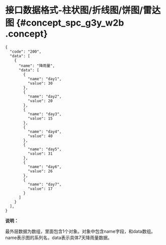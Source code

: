# 接口数据格式-柱状图/折线图/饼图/雷达图 {#concept_spc_g3y_w2b .concept}

```
{
  "code": "200",
  "data": [
    {
      "name": "降雨量",
      "data": [
        {
          "name": "day1",
          "value": 30
        },
        {
          "name": "day2",
          "value": 20
        },
        {
          "name": "day3",
          "value": 15
        },
        {
          "name": "day4",
          "value": 40
        },
        {
          "name": "day5",
          "value": 31
        },
        {
          "name": "day6",
          "value": 26
        },
        {
          "name": "day7",
          "value": 17
        }
      ]
    }
  ],
}
```

**说明：** 

最外层数据为数组，里面包含1个对象。对象中包含name字段，和data数组。name表示图的系列名，data表示具体7天降雨量数据。

